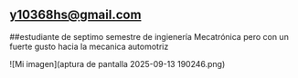 ## y10368hs@gmail.com

##estudiante de septimo semestre de ingienería Mecatrónica pero con un fuerte gusto hacia la mecanica automotriz 

![Mi imagen](aptura de pantalla 2025-09-13 190246.png)
<!--
**HectorPS27/HectorPS27** is a ✨ _special_ ✨ repository because its `README.md` (this file) appears on your GitHub profile.

Here are some ideas to get you started:

- 🔭 I’m currently working on ...
- 🌱 I’m currently learning ...
- 👯 I’m looking to collaborate on ...
- 🤔 I’m looking for help with ...
- 💬 Ask me about ...
- 📫 How to reach me: ...
- 😄 Pronouns: ...
- ⚡ Fun fact: ...
-->
